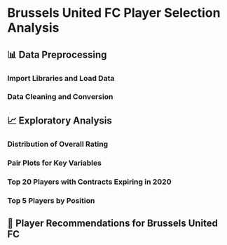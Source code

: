 # Brussels United FC Player Selection Analysis

## 📊 Data Preprocessing

### Import Libraries and Load Data

### Data Cleaning and Conversion

## 📈 Exploratory Analysis

### Distribution of Overall Rating

### Pair Plots for Key Variables


### Top 20 Players with Contracts Expiring in 2020

### Top 5 Players by Position

## 🎯 Player Recommendations for Brussels United FC
